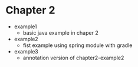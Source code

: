 Chapter 2
==========================================================================================
* example1
    * basic java example in chaper 2
* example2
    * fist example using spring module with gradle
* example3
    * annotation version of chapter2-example2